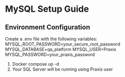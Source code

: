 # MySQL Setup Guide
## Environment Configuration

Create a .env file with the following variables:
MYSQL_ROOT_PASSWORD=your_secure_root_password
MYSQL_DATABASE=qa_platform
MYSQL_USER=Praxis
MYSQL_PASSWORD=your_praxis_password


1. Docker compose up -d 
2. Your SQL Server will be running using Praxis user
